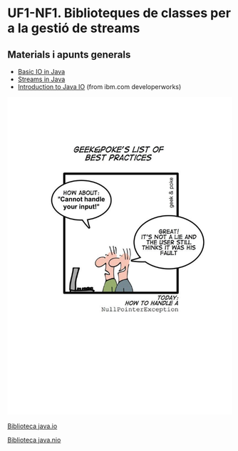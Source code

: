 # UF1-NF1. Biblioteques de classes per a la gestió de streams 

## Materials i apunts generals

* [Basic IO in Java](/damm06/assets/1.1/basic_io_in_java.pdf)
* [Streams in Java](/damm06/assets/1.1/streams_en_java.pdf)
* [Introduction to Java IO](/damm06/assets/1.1/introduction_to_java_io-from_ibm.com_developerworks.pdf) (from ibm.com developerworks)

![](/damm06/assets/1.1/handlenullpointer.jpg)

[Biblioteca java.io](io/home.md)

[Biblioteca java.nio](nio/home.md)